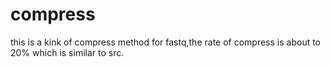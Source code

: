 # compress
this is a kink of compress method for fastq,the rate of compress is about to 20% which is similar to src.
 
